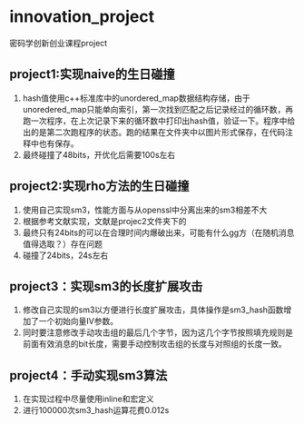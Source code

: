 # innovation_project
密码学创新创业课程project
## project1:实现naive的生日碰撞
1. hash值使用c++标准库中的unordered_map数据结构存储，由于unoredered_map只能单向索引，第一次找到匹配之后记录经过的循环数，再跑一次程序，在上次记录下来的循环数中打印出hash值，验证一下。程序中给出的是第二次跑程序的状态。跑的结果在文件夹中以图片形式保存，在代码注释中也有保存。
2. 最终碰撞了48bits，开优化后需要100s左右

## project2:实现rho方法的生日碰撞
1. 使用自己实现sm3，性能方面与从openssl中分离出来的sm3相差不大
2. 根据参考文献实现，文献是projec2文件夹下的
3. 最终只有24bits的可以在合理时间内爆破出来，可能有什么gg方（在随机消息值得选取？）存在问题
4. 碰撞了24bits，24s左右


## project3：实现sm3的长度扩展攻击
1. 修改自己实现的sm3以方便进行长度扩展攻击，具体操作是sm3_hash函数增加了一个初始向量IV参数。
2. 同时要注意修改手动攻击组的最后几个字节，因为这几个字节按照填充规则是前面有效消息的bit长度，需要手动控制攻击组的长度与对照组的长度一致。

## project4：手动实现sm3算法
1. 在实现过程中尽量使用inline和宏定义
2. 进行100000次sm3_hash运算花费0.012s 

